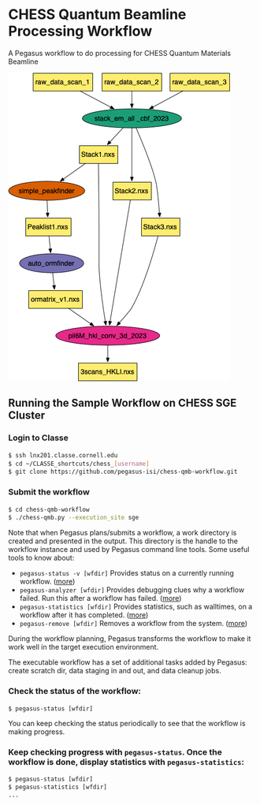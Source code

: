 # CHESS Quantum Beamline Processing Workflow
A Pegasus workflow to do processing for CHESS Quantum Materials Beamline

![CHESS Quantum Beamline Workflow](chess-qmb-workflow.png)

## Running the Sample Workflow on CHESS SGE Cluster

### Login to Classe

``` bash
$ ssh lnx201.classe.cornell.edu
$ cd ~/CLASSE_shortcuts/chess_[username]
$ git clone https://github.com/pegasus-isi/chess-qmb-workflow.git
```

### Submit the workflow 

``` bash
$ cd chess-qmb-workflow 
$ ./chess-qmb.py --execution_site sge
```

Note that when Pegasus plans/submits a workflow, a work directory is created and presented in the output. This directory is the handle to the workflow instance and used by Pegasus command line tools. Some useful tools to know about:

   * `pegasus-status -v [wfdir]`
        Provides status on a currently running workflow. ([more](https://pegasus.isi.edu/documentation/cli-pegasus-status.php))
   * `pegasus-analyzer [wfdir]`
        Provides debugging clues why a workflow failed. Run this after a workflow has failed. ([more](https://pegasus.isi.edu/documentation/cli-pegasus-analyzer.php))
   * `pegasus-statistics [wfdir]`
        Provides statistics, such as walltimes, on a workflow after it has completed. ([more](https://pegasus.isi.edu/documentation/cli-pegasus-statistics.php))
   * `pegasus-remove [wfdir]`
        Removes a workflow from the system. ([more](https://pegasus.isi.edu/documentation/cli-pegasus-remove.php))

During the workflow planning, Pegasus transforms the workflow to make it work well in the target execution environment.

The executable workflow has a set of additional tasks added by Pegasus: create scratch dir, data staging in and out, and data cleanup jobs.

### Check the status of the workflow:

	$ pegasus-status [wfdir]

You can keep checking the status periodically to see that the workflow is making progress.

### Keep checking progress with `pegasus-status`. Once the workflow is done, display statistics with `pegasus-statistics`:

	$ pegasus-status [wfdir]
	$ pegasus-statistics [wfdir]
	...
 
